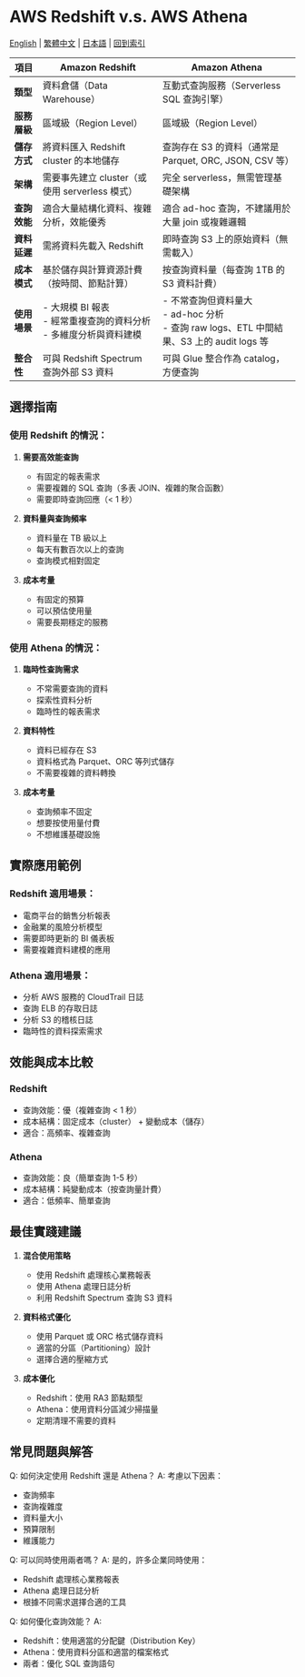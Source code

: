 # AWS Redshift v.s. AWS Athena

[English](../en/10_aws_redshift_athena.md) | [繁體中文](./10_aws_redshift_athena.md) | [日本語](../ja/10_aws_redshift_athena.md) | [回到索引](../README.md)

| 項目       | **Amazon Redshift**                          | **Amazon Athena**                                                       |
| -------- | -------------------------------------------- | ----------------------------------------------------------------------- |
| **類型**   | 資料倉儲（Data Warehouse）                         | 互動式查詢服務（Serverless SQL 查詢引擎）                                            |
| **服務層級** | 區域級（Region Level）                            | 區域級（Region Level）                                                      |
| **儲存方式** | 將資料匯入 Redshift cluster 的本地儲存                 | 查詢存在 S3 的資料（通常是 Parquet, ORC, JSON, CSV 等）                              |
| **架構**   | 需要事先建立 cluster（或使用 serverless 模式）            | 完全 serverless，無需管理基礎架構                                                  |
| **查詢效能** | 適合大量結構化資料、複雜分析，效能優秀                          | 適合 ad-hoc 查詢，不建議用於大量 join 或複雜邏輯                                         |
| **資料延遲** | 需將資料先載入 Redshift                             | 即時查詢 S3 上的原始資料（無需載入）                                                    |
| **成本模式** | 基於儲存與計算資源計費（按時間、節點計算）                        | 按查詢資料量（每查詢 1TB 的 S3 資料計費）                                               |
| **使用場景** | - 大規模 BI 報表<br>- 經常重複查詢的資料分析<br>- 多維度分析與資料建模 | - 不常查詢但資料量大<br>- ad-hoc 分析<br>- 查詢 raw logs、ETL 中間結果、S3 上的 audit logs 等 |
| **整合性**  | 可與 Redshift Spectrum 查詢外部 S3 資料              | 可與 Glue 整合作為 catalog，方便查詢                                               |

## 選擇指南

### 使用 Redshift 的情況：

1. **需要高效能查詢**
   - 有固定的報表需求
   - 需要複雜的 SQL 查詢（多表 JOIN、複雜的聚合函數）
   - 需要即時查詢回應（< 1 秒）

2. **資料量與查詢頻率**
   - 資料量在 TB 級以上
   - 每天有數百次以上的查詢
   - 查詢模式相對固定

3. **成本考量**
   - 有固定的預算
   - 可以預估使用量
   - 需要長期穩定的服務

### 使用 Athena 的情況：

1. **臨時性查詢需求**
   - 不常需要查詢的資料
   - 探索性資料分析
   - 臨時性的報表需求

2. **資料特性**
   - 資料已經存在 S3
   - 資料格式為 Parquet、ORC 等列式儲存
   - 不需要複雜的資料轉換

3. **成本考量**
   - 查詢頻率不固定
   - 想要按使用量付費
   - 不想維護基礎設施

## 實際應用範例

### Redshift 適用場景：
- 電商平台的銷售分析報表
- 金融業的風險分析模型
- 需要即時更新的 BI 儀表板
- 需要複雜資料建模的應用

### Athena 適用場景：
- 分析 AWS 服務的 CloudTrail 日誌
- 查詢 ELB 的存取日誌
- 分析 S3 的稽核日誌
- 臨時性的資料探索需求

## 效能與成本比較

### Redshift
- 查詢效能：優（複雜查詢 < 1 秒）
- 成本結構：固定成本（cluster） + 變動成本（儲存）
- 適合：高頻率、複雜查詢

### Athena
- 查詢效能：良（簡單查詢 1-5 秒）
- 成本結構：純變動成本（按查詢量計費）
- 適合：低頻率、簡單查詢

## 最佳實踐建議

1. **混合使用策略**
   - 使用 Redshift 處理核心業務報表
   - 使用 Athena 處理日誌分析
   - 利用 Redshift Spectrum 查詢 S3 資料

2. **資料格式優化**
   - 使用 Parquet 或 ORC 格式儲存資料
   - 適當的分區（Partitioning）設計
   - 選擇合適的壓縮方式

3. **成本優化**
   - Redshift：使用 RA3 節點類型
   - Athena：使用資料分區減少掃描量
   - 定期清理不需要的資料

## 常見問題與解答

Q: 如何決定使用 Redshift 還是 Athena？
A: 考慮以下因素：
- 查詢頻率
- 查詢複雜度
- 資料量大小
- 預算限制
- 維護能力

Q: 可以同時使用兩者嗎？
A: 是的，許多企業同時使用：
- Redshift 處理核心業務報表
- Athena 處理日誌分析
- 根據不同需求選擇合適的工具

Q: 如何優化查詢效能？
A: 
- Redshift：使用適當的分配鍵（Distribution Key）
- Athena：使用資料分區和適當的檔案格式
- 兩者：優化 SQL 查詢語句
